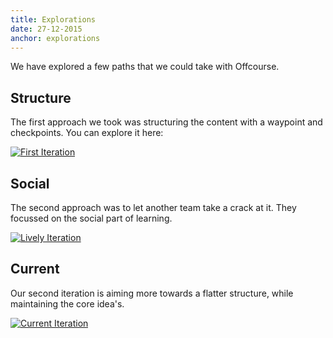 ```yaml
---
title: Explorations
date: 27-12-2015
anchor: explorations
---
```

We have explored a few paths that we could take with Offcourse. 

## Structure

The first approach we took was structuring the content with a waypoint and checkpoints. You can explore it here: 

[![First Iteration](offcourse-first.png)](http://offcourse.io)

## Social

The second approach was to let another team take a crack at it. They focussed on the social part of learning.

[![Lively Iteration](iteration-lifely.png)](http://files.lifely.nl/cth-demo/#/app/dashboard)

## Current

Our second iteration is aiming more towards a flatter structure, while maintaining the core idea's. 

[![Current Iteration](current-iteration.png)](http://offcourse-staging.s3-website-us-west-2.amazonaws.com/)
